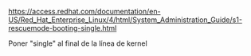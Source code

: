 https://access.redhat.com/documentation/en-US/Red_Hat_Enterprise_Linux/4/html/System_Administration_Guide/s1-rescuemode-booting-single.html

Poner "single" al final de la línea de kernel
